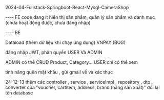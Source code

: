 2024-04-Fullstack-Springboot-React-Mysql-CameraShop

---- FE  code đang ít 
hiển thị sản phẩm,
quản lý sản phẩm và danh mục (chưa hoạt động được, chưa đăng nhập)




---- BE 

Dataload (thêm dữ liệu khi chạy ứng dụng)
VNPAY (BUG)

đăng nhập JWT, phân quyền USER Và ADMIN

ADMIN có thể CRUD Product, Category...
USER chỉ có thể xem

tính năng quên mật khẩu , gửi gmail về và xác thực

24-12-13 thêm các controller , service , serviceImpl , repository , dto , converter của "voucher, cartitem, address, brand (hãng sản xuất)" 
đôi lại tên database